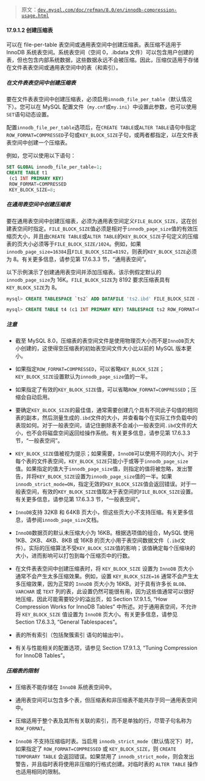 > 原文：[`dev.mysql.com/doc/refman/8.0/en/innodb-compression-usage.html`](https://dev.mysql.com/doc/refman/8.0/en/innodb-compression-usage.html)

#### 17.9.1.2 创建压缩表

可以在 file-per-table 表空间或通用表空间中创建压缩表。表压缩不适用于 InnoDB 系统表空间。系统表空间（空间 0，.ibdata 文件）可以包含用户创建的表，但也包含内部系统数据，这些数据永远不会被压缩。因此，压缩仅适用于存储在文件表表空间或通用表空间中的表（和索引）。

##### 在文件表表空间中创建压缩表

要在文件表表空间中创建压缩表，必须启用`innodb_file_per_table`（默认情况下）。您可以在 MySQL 配置文件（`my.cnf`或`my.ini`）中设置此参数，也可以使用`SET`语句动态设置。

配置`innodb_file_per_table`选项后，在`CREATE TABLE`或`ALTER TABLE`语句中指定`ROW_FORMAT=COMPRESSED`子句或`KEY_BLOCK_SIZE`子句，或两者都指定，以在文件表表空间中创建一个压缩表。

例如，您可以使用以下语句：

```sql
SET GLOBAL innodb_file_per_table=1;
CREATE TABLE t1
 (c1 INT PRIMARY KEY)
 ROW_FORMAT=COMPRESSED
 KEY_BLOCK_SIZE=8;
```

##### 在通用表空间中创建压缩表

要在通用表空间中创建压缩表，必须为通用表空间定义`FILE_BLOCK_SIZE`，这在创建表空间时指定。`FILE_BLOCK_SIZE`值必须是相对于`innodb_page_size`值的有效压缩页大小，并且由`CREATE TABLE`或`ALTER TABLE`的`KEY_BLOCK_SIZE`子句定义的压缩表的页大小必须等于`FILE_BLOCK_SIZE/1024`。例如，如果`innodb_page_size=16384`且`FILE_BLOCK_SIZE=8192`，则表的`KEY_BLOCK_SIZE`必须为 8。有关更多信息，请参见第 17.6.3.3 节，“通用表空间”。

以下示例演示了创建通用表空间并添加压缩表。该示例假定默认的`innodb_page_size`为 16K。`FILE_BLOCK_SIZE`为 8192 要求压缩表具有`KEY_BLOCK_SIZE`为 8。

```sql
mysql> CREATE TABLESPACE `ts2` ADD DATAFILE 'ts2.ibd' FILE_BLOCK_SIZE = 8192 Engine=InnoDB;

mysql> CREATE TABLE t4 (c1 INT PRIMARY KEY) TABLESPACE ts2 ROW_FORMAT=COMPRESSED KEY_BLOCK_SIZE=8;
```

##### 注意

+   截至 MySQL 8.0，压缩表的表空间文件是使用物理页大小而不是`InnoDB`页大小创建的，这使得空压缩表的初始表空间文件大小比以前的 MySQL 版本更小。

+   如果指定`ROW_FORMAT=COMPRESSED`，可以省略`KEY_BLOCK_SIZE`；`KEY_BLOCK_SIZE`设置默认为`innodb_page_size`值的一半。

+   如果指定了有效的`KEY_BLOCK_SIZE`值，可以省略`ROW_FORMAT=COMPRESSED`；压缩会自动启用。

+   要确定`KEY_BLOCK_SIZE`的最佳值，通常需要创建几个具有不同此子句值的相同表的副本，然后测量生成的`.ibd`文件的大小，并查看每个在实际工作负载中的表现如何。对于一般表空间，请记住删除表不会减小一般表空间`.ibd`文件的大小，也不会将磁盘空间返回给操作系统。有关更多信息，请参见第 17.6.3.3 节，“一般表空间”。

+   `KEY_BLOCK_SIZE`值被视为提示；如果需要，`InnoDB`可以使用不同的大小。对于每个表的文件表空间，`KEY_BLOCK_SIZE`只能小于或等于`innodb_page_size`值。如果指定的值大于`innodb_page_size`值，则指定的值将被忽略，发出警告，并将`KEY_BLOCK_SIZE`设置为`innodb_page_size`值的一半。如果`innodb_strict_mode=ON`，指定无效的`KEY_BLOCK_SIZE`值会返回错误。对于一般表空间，有效的`KEY_BLOCK_SIZE`值取决于表空间的`FILE_BLOCK_SIZE`设置。有关更多信息，请参见第 17.6.3.3 节，“一般表空间”。

+   `InnoDB`支持 32KB 和 64KB 页大小，但这些页大小不支持压缩。有关更多信息，请参阅`innodb_page_size`文档。

+   `InnoDB`数据页的默认未压缩大小为 16KB。根据选项值的组合，MySQL 使用 1KB、2KB、4KB、8KB 或 16KB 的页大小用于表空间数据文件（`.ibd`文件）。实际的压缩算法不受`KEY_BLOCK_SIZE`值的影响；该值确定每个压缩块的大小，进而影响可以打包到每个压缩页中的行数。

+   在文件表表空间中创建压缩表时，将 `KEY_BLOCK_SIZE` 设置为 `InnoDB` 页大小 通常不会产生太多压缩效果。例如，设置 `KEY_BLOCK_SIZE=16` 通常不会产生太多压缩效果，因为正常的 `InnoDB` 页大小为 16KB。对于具有许多长 `BLOB`、`VARCHAR` 或 `TEXT` 列的表，此设置仍然可能很有用，因为这些值通常可以很好地压缩，因此可能需要较少的溢出页，如 Section 17.9.1.5, “How Compression Works for InnoDB Tables” 中所述。对于通用表空间，不允许将 `KEY_BLOCK_SIZE` 值设置为 `InnoDB` 页大小。有关更多信息，请参见 Section 17.6.3.3, “General Tablespaces”。

+   表的所有索引（包括聚簇索引 语句的输出中）。

+   有关与性能相关的配置选项，请参见 Section 17.9.1.3, “Tuning Compression for InnoDB Tables”。

##### 压缩表的限制

+   压缩表不能存储在 `InnoDB` 系统表空间中。

+   通用表空间可以包含多个表，但压缩表和非压缩表不能共存于同一通用表空间中。

+   压缩适用于整个表及其所有关联的索引，而不是单独的行，尽管子句名称为 `ROW_FORMAT`。

+   `InnoDB` 不支持压缩临时表。当启用 `innodb_strict_mode`（默认情况下）时，如果指定了 `ROW_FORMAT=COMPRESSED` 或 `KEY_BLOCK_SIZE`，则 `CREATE TEMPORARY TABLE` 会返回错误。如果禁用了 `innodb_strict_mode`，则会发出警告，并且临时表将使用非压缩的行格式创建。对临时表的 `ALTER TABLE` 操作也适用相同的限制。
